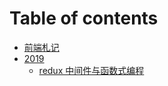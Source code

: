 # Table of contents

* [前端札记](README.md)
* [2019](2019/README.md)
  * [redux 中间件与函数式编程](2019/redux-zhong-jian-jian-yu-han-shu-shi-bian-cheng.md)

